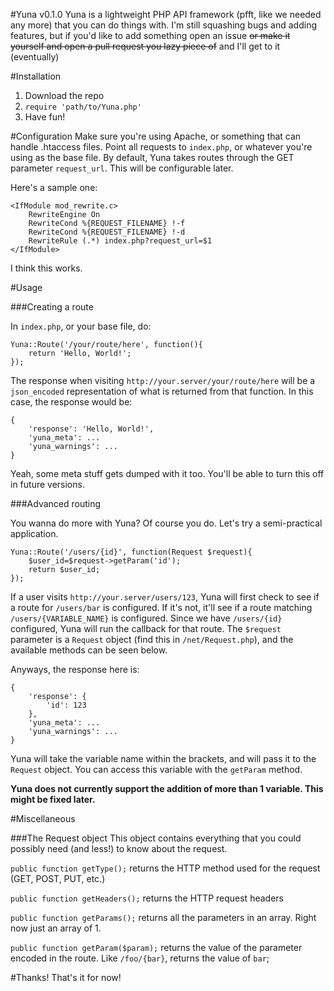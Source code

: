 #Yuna v0.1.0
Yuna is a lightweight PHP API framework (pfft, like we needed any more) that you can do things with.
I'm still squashing bugs and adding features, but if you'd like to add something open an issue ~~or make it yourself and open a pull request you lazy piece of~~ and I'll get to it (eventually)

#Installation
1. Download the repo
2. `require 'path/to/Yuna.php'`
3. Have fun!

#Configuration
Make sure you're using Apache, or something that can handle .htaccess files. Point all requests to `index.php`, or whatever you're using as the base file.
By default, Yuna takes routes through the GET parameter `request_url`. This will be configurable later.

Here's a sample one:
```
<IfModule mod_rewrite.c>
	RewriteEngine On
	RewriteCond %{REQUEST_FILENAME} !-f
	RewriteCond %{REQUEST_FILENAME} !-d
	RewriteRule (.*) index.php?request_url=$1
</IfModule>
```
I think this works.

#Usage

###Creating a route

In `index.php`, or your base file, do:
```
Yuna::Route('/your/route/here', function(){
	return 'Hello, World!';
});
```

The response when visiting `http://your.server/your/route/here` will be a `json_encoded` representation of what is returned from that function.
In this case, the response would be:

```
{
	'response': 'Hello, World!',
	'yuna_meta': ...
	'yuna_warnings': ...
}
```
Yeah, some meta stuff gets dumped with it too. You'll be able to turn this off in future versions.

###Advanced routing

You wanna do more with Yuna? Of course you do. Let's try a semi-practical application.

```
Yuna::Route('/users/{id}', function(Request $request){
	$user_id=$request->getParam('id');
	return $user_id;
});
```

If a user visits `http://your.server/users/123`, Yuna will first check to see if a route for `/users/bar` is configured. If it's not, it'll see if a route matching `/users/{VARIABLE_NAME}` is configured. Since we have `/users/{id}` configured, Yuna will run the callback for that route. The `$request` parameter is a `Request` object (find this in `/net/Request.php`), and the available methods can be seen below.

Anyways, the response here is:
```
{
	'response': {
		'id': 123
	},
	'yuna_meta': ...
	'yuna_warnings': ...
}
```
Yuna will take the variable name within the brackets, and will pass it to the `Request` object. You can access this variable with the `getParam` method.

**Yuna does not currently support the addition of more than 1 variable. This might be fixed later.**

#Miscellaneous

###The Request object
This object contains everything that you could possibly need (and less!) to know about the request.

`public function getType();`        returns the HTTP method used for the request (GET, POST, PUT, etc.)

`public function getHeaders();`     returns the HTTP request headers

`public function getParams();`      returns all the parameters in an array. Right now just an array of 1.

`public function getParam($param);` returns the value of the parameter encoded in the route. Like `/foo/{bar}`, returns the value of `bar`;



#Thanks!
That's it for now!